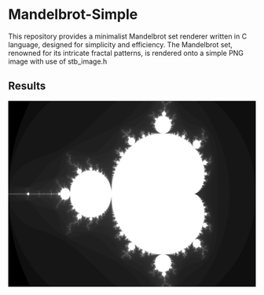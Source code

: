 # Mandelbrot-Simple
This repository provides a minimalist Mandelbrot set renderer written in C language, designed for simplicity and efficiency. The Mandelbrot set, renowned for its intricate fractal patterns, is rendered onto a simple PNG image with use of stb_image.h

## Results 

![img1](mandelbrot.png)

